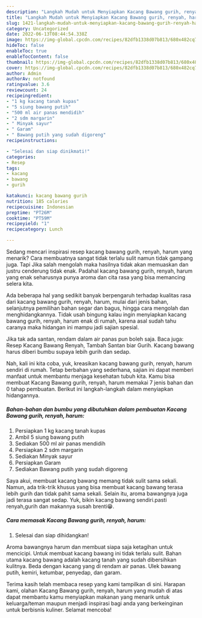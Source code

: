 ```yaml
---
description: "Langkah Mudah untuk Menyiapkan Kacang Bawang gurih, renyah, harum{ yang Enak,  Menu Buat lebaran"
title: "Langkah Mudah untuk Menyiapkan Kacang Bawang gurih, renyah, harum{ yang Enak,  Menu Buat lebaran"
slug: 1421-langkah-mudah-untuk-menyiapkan-kacang-bawang-gurih-renyah-harum-yang-enak-menu-buat-lebaran
category: Uncategorized
date: 2022-06-13T08:44:54.338Z
image: https://img-global.cpcdn.com/recipes/82dfb1338d07b813/680x482cq70/kacang-bawang-gurih-renyah-harum-foto-resep-utama.jpg
hideToc: false
enableToc: true
enableTocContent: false
thumbnail: https://img-global.cpcdn.com/recipes/82dfb1338d07b813/680x482cq70/kacang-bawang-gurih-renyah-harum-foto-resep-utama.jpg
cover: https://img-global.cpcdn.com/recipes/82dfb1338d07b813/680x482cq70/kacang-bawang-gurih-renyah-harum-foto-resep-utama.jpg
author: Admin
authorAv: notfound
ratingvalue: 3.6
reviewcount: 24
recipeingredient:
- "1 kg kacang tanah kupas"
- "5 siung bawang putih"
- "500 ml air panas mendidih"
- "2 sdm margarin"
- " Minyak sayur"
- " Garam"
- " Bawang putih yang sudah digoreng"
recipeinstructions:

- "Selesai dan siap dinikmati!"
categories:
- Resep
tags:
- kacang
- bawang
- gurih

katakunci: kacang bawang gurih 
nutrition: 185 calories
recipecuisine: Indonesian
preptime: "PT26M"
cooktime: "PT59M"
recipeyield: "1"
recipecategory: Lunch

---
```



Sedang mencari inspirasi resep kacang bawang gurih, renyah, harum yang menarik? Cara membuatnya sangat tidak terlalu sulit namun tidak gampang juga. Tapi Jika salah mengolah maka hasilnya tidak akan memuaskan dan justru cenderung tidak enak. Padahal kacang bawang gurih, renyah, harum yang enak seharusnya punya aroma dan cita rasa yang bisa memancing selera kita.


Ada beberapa hal yang sedikit banyak berpengaruh terhadap kualitas rasa dari kacang bawang gurih, renyah, harum, mulai dari jenis bahan, selanjutnya pemilihan bahan segar dan bagus, hingga cara mengolah dan menghidangkannya. Tidak usah bingung kalau ingin menyiapkan kacang bawang gurih, renyah, harum enak di rumah, karena asal sudah tahu caranya maka hidangan ini mampu jadi sajian spesial.

Jika tak ada santan, rendam dalam air panas pun boleh saja. Baca juga: Resep Kacang Bawang Renyah, Tambah Santan biar Gurih. Kacang bawang harus diberi bumbu supaya lebih gurih dan sedap.


Nah, kali ini kita coba, yuk, kreasikan kacang bawang gurih, renyah, harum sendiri di rumah. Tetap berbahan yang sederhana, sajian ini dapat memberi manfaat untuk membantu menjaga kesehatan tubuh kita. Kamu bisa membuat Kacang Bawang gurih, renyah, harum memakai 7 jenis bahan dan 0 tahap pembuatan. Berikut ini langkah-langkah dalam menyiapkan hidangannya.

<!--inarticleads1-->

##### Bahan-bahan dan bumbu yang dibutuhkan dalam pembuatan Kacang Bawang gurih, renyah, harum:

1. Persiapkan 1 kg kacang tanah kupas
1. Ambil 5 siung bawang putih
1. Sediakan 500 ml air panas mendidih
1. Persiapkan 2 sdm margarin
1. Sediakan  Minyak sayur
1. Persiapkan  Garam
1. Sediakan  Bawang putih yang sudah digoreng


Saya akui, membuat kacang bawang memang tidak sulit sama sekali. Namun, ada trik-trik khusus yang bisa membuat kacang bawang terasa lebih gurih dan tidak pahit sama sekali. Selain itu, aroma bawangnya juga jadi terasa sangat sedap. Yuk, bikin kacang bawang sendiri.pasti renyah,gurih dan makannya susah brenti😁. 

<!--inarticleads2-->

##### Cara memasak Kacang Bawang gurih, renyah, harum:


1. Selesai dan siap dihidangkan!

Aroma bawangnya harum dan membuat siapa saja ketagihan untuk mencicipi. Untuk membuat kacang bawang ini tidak terlalu sulit. Bahan utama kacang bawang adalah kacang tanah yang sudah dibersihkan kulitnya. Beda dengan kacang yang di rendam air panas. Ulek bawang putih, kemiri, ketumbar, penyedap, dan garam. 

Terima kasih telah membaca resep yang kami tampilkan di sini. Harapan kami, olahan Kacang Bawang gurih, renyah, harum yang mudah di atas dapat membantu kamu menyiapkan makanan yang menarik untuk keluarga/teman maupun menjadi inspirasi bagi anda yang berkeinginan untuk berbisnis kuliner. Selamat mencoba!
